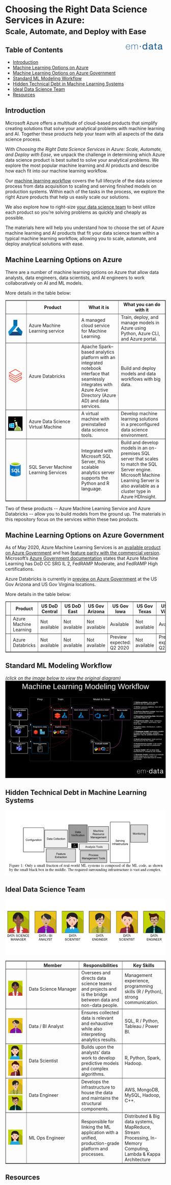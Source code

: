 # Choosing the Right Data Science Services in Azure: <small><br>Scale, Automate, and Deploy with Ease</small>

<a href="https://emdata.ai"><img src="https://raw.githubusercontent.com/emdata-design/azure-data-science/master/assets/images/logo_emdata_300_blue.png" alt="emdata logo" align="right" width="115" vspace="1" hspace="10" /></a>

## Table of Contents
- [Introduction](#Introduction)
- [Machine Learning Options on Azure](#Machine-Learning-Options-on-Azure)
- [Machine Learning Options on Azure Government](#Machine-Learning-Options-on-Azure-Government)
- [Standard ML Modeling Workflow](#Standard-ML-Modeling-Workflow)
- [Hidden Technical Debt in Machine Learning Systems](#Hidden-Technical-Debt-in-Machine-Learning-Systems)
- [Ideal Data Science Team](#Ideal-Data-Science-Team)
- [Resources](#Resources)

## Introduction
Microsoft Azure offers a multitude of cloud-based products that simplify creating solutions that solve your analytical problems with machine learning and AI. Together these products help your team with all aspects of the data science process.

With _Choosing the Right Data Science Services in Azure: Scale, Automate, and Deploy with Ease_, we unpack the challenge in determining which Azure data science product is best suited to solve your analytical problems. We explore the most popular machine learning and AI products and describe how each fit into our machine learning workflow.

Our <a href="https://www.lucidchart.com/documents/embeddedchart/acf9aa5d-a85f-4786-bf56-e49a88a63bac" target="_blank">machine learning workflow</a>
covers the full lifecycle of the data science process from data acquisition to scaling and serving finished models on production systems. Within each of the tasks in the process, we explore the right Azure products that help us easily scale our solutions.

We also explore how to right-size <a href="https://raw.githubusercontent.com/emdata-design/azure-data-science/master/assets/Ideal%20Data%20Science%20Team.png" target="_blank">your data science team</a> to best utilize each product so you’re solving problems as quickly and cheaply as possible.

The materials here will help you understand how to choose the set of Azure machine learning and AI products that fit your data science team within a typical machine learning workflow, allowing you to scale, automate, and deploy analytical solutions with ease.

##  Machine Learning Options on Azure
There are a number of machine learning options on Azure that allow data analysts, data engineers, data scientists, and AI engineers to work collaboratively on AI and ML models. 

More details in the table below:
<table cellspacing=0 border=1>
    <thead>
        <tr>
            <th width="50px"></th>
            <th width="150px">Product</th>
            <th min-width="50px">What it is</th>
            <th min-width="50px">What you can do with it</th>
        </tr>
    </thead>
    <tbody>
        <tr>
            <td><img src="assets/images/AML.png" width="45px"/></td>
            <td width="150px">Azure Machine Learning service</td>
            <td min-width="50px">A managed cloud service for Machine Learning.</td>
            <td min-width="50px">Train, deploy, and manage models in Azure using Python, Azure CLI, and Azure portal.</td>
        </tr>
        <tr>
            <td><img src="assets/images/Databricks.png" width="45px"/></td>
            <td width="150px">Azure Databricks</td>
            <td min-width="50px">Apache Spark–based analytics platform with an integrated notebook interface that seamlessly integrates with Azure Active Directory (Azure AD) and data services.</td>
            <td min-width="50px">Build and deploy models and data workflows with big data.</td>
        </tr>
        <tr>
            <td><img src="assets/images/DSVM.png" width="45px"/></td>
            <td width="150px">Azure Data Science Virtual Machine</td>
            <td min-width="50px">A virtual machine with preinstalled data science tools.</td>
            <td min-width="50px">Develop machine learning solutions in a preconfigured data science environment.</td>
        </tr>
        <tr>
            <td><img src="assets/images/SQL.png" width="45px"/></td>
            <td width="150px">SQL Server Machine Learning Services</td>
            <td min-width="50px">Integrated with Microsoft SQL Server, this scalable analytics server supports the Python and R language.</td>
            <td min-width="50px">Build and develop models in an on-premises SQL server that scales to match the SQL Server engine. Microsoft Machine Learning Server is also available as a cluster type in Azure HDInsight.</td>
        </tr>
    </tbody>
</table>

Two of these products -- Azure Machine Learning Service and Azure Databricks -- allow you to build models from the ground up. The materials in this repository focus on the services within these two products.

##  Machine Learning Options on Azure Government
As of May 2020, Azure Machine Learning Services is an [available product on Azure Government](https://azure.microsoft.com/en-us/global-infrastructure/services/?products=machine-learning-service&regions=usgov-non-regional,us-dod-central,us-dod-east,usgov-arizona,usgov-iowa,usgov-texas,usgov-virginia) and has [feature parity with the commercial version](https://devblogs.microsoft.com/azuregov/azure-government-releases-40-new-services-nearing-parity-with-azure-commercial/). Microsoft’s [Azure Government documentation](https://docs.microsoft.com/en-us/azure/azure-government/compliance/azure-services-in-fedramp-auditscope#azure-public-services-by-audit-scope) states that Azure Machine Learning has DoD CC SRG IL 2, FedRAMP Moderate, and FedRAMP High certifications.

Azure Databricks is currently in [preview on Azure Government](https://azure.microsoft.com/en-us/global-infrastructure/services/?products=databricks&regions=usgov-non-regional,us-dod-central,us-dod-east,usgov-arizona,usgov-iowa,usgov-texas,usgov-virginia) at the US Gov Arizona and US Gov Virginia locations.

More details in the table below:
<table cellspacing=0 border=1>
    <thead>
        <tr>
            <th width="50px"></th>
            <th width="150px">Product</th>
            <th min-width="50px">US DoD Central</th>
            <th min-width="50px">US DoD East</th>
            <th min-width="50px">US Gov Arizona</th>
            <th min-width="50px">US Gov Iowa</th>
            <th min-width="50px">US Gov Texas</th>
            <th min-width="50px">US Gov Virginia</th>
        </tr>
    </thead>
    <tbody>
        <tr>
            <td><img src="assets/images/AML.png" width="45px"/></td>
            <td width="150px">Azure Machine Learning</td>
            <td min-width="50px">Not available</td>
            <td min-width="50px">Not available</td>
            <td min-width="50px">Not available</td>
            <td min-width="50px">Available</td>
            <td min-width="50px">Not available</td>
            <td min-width="50px">Available</td>
        </tr>
        <tr>
            <td><img src="assets/images/Databricks.png" width="45px"/></td>
            <td width="150px">Azure Databricks </td>
            <td min-width="50px">Not available</td>
            <td min-width="50px">Not available</td>
            <td min-width="50px">Not available</td>
            <td min-width="50px">Preview expected: Q2 2020</td>
            <td min-width="50px">Not available</td>
            <td min-width="50px">Preview expected: Q2 2020</td>
        </tr>
    </tbody>
</table>

##  Standard ML Modeling Workflow
_(click on the image below to view the original diagram)_
[![Machine learning workflow](https://raw.githubusercontent.com/emdata-design/azure-data-science/master/assets/Standard%20ML%20Modeling%20Workflow.png)](https://www.lucidchart.com/documents/embeddedchart/acf9aa5d-a85f-4786-bf56-e49a88a63bac)

##  Hidden Technical Debt in Machine Learning Systems
![Hidden Technical Debt in Machine Learning Systems](https://raw.githubusercontent.com/emdata-design/azure-data-science/master/assets/Hidden%20Technical%20Debt%20in%20Machine%20Learning%20Systems.png)

##  Ideal Data Science Team
![Ideal Data Science Team](https://raw.githubusercontent.com/emdata-design/azure-data-science/master/assets/Ideal%20Data%20Science%20Team.png)

<table cellspacing=0 border=1>
    <thead>
        <tr>
            <th width="50px"></th>
            <th width="150px">Member</th>
            <th min-width="50px">Responsibilities</th>
            <th min-width="50px">Key Skills</th>
        </tr>
    </thead>
    <tr>
        <td><img src="assets/images/Project_Manager.jpg" width="45px"/></td>
        <td width="150px">Data Science Manager</td>
        <td min-width="50px">Oversees and directs data science teams and projects and is the bridge between data and non-data people.</td>
        <td min-width="50px">Management experience, programming skills (R / Python), strong communication.</td>
    </tr>
    <tr>
        <td><img src="assets/images/Data_BI_Analyst.jpg" width="45px"/></td>
        <td width="150px">Data / BI Analyst</td>
        <td min-width="50px">Ensures collected data is relevant and exhaustive while also interpreting analytics results.</td>
        <td min-width="50px">SQL, R / Python, Tableau / Power BI.</td>
    </tr>
    <tr>
        <td>
            <img src="assets/images/Data_Scientist_1.jpg" width="45px"/>
            <img src="assets/images/Data_Scientist_2.jpg" width="45px"/>
        </td>
        <td width="150px">Data Scientist</td>
        <td min-width="50px">Builds upon the analysts’ data work to develop predictive models and complex algorithms.</td>
        <td min-width="50px">R, Python, Spark, Hadoop.</td>
    </tr>
    <tr>
        <td>
            <img src="assets/images/Data_Engineer_1.jpg" width="45px"/>
            <img src="assets/images/Data_Engineer_2.jpg" width="45px"/>
        </td>
        <td width="150px">Data Engineer</td>
        <td min-width="50px">Develops the infrastructure to house the data and maintains the structural components.</td>
        <td min-width="50px">AWS, MongoDB, MySQL, Hadoop, C++.</td>
    </tr>
    <tr>
        <td><img src="assets/images/Data_Scientist_1.jpg" width="45px"/></td>
        <td min-width="50px">ML Ops Engineer</td>
        <td min-width="50px">Responsible for linking the ML application with a unified, production-grade platform and processes.</td>
        <td min-width="50px">Distributed & Big data systems, MapReduce, Stream Processing, In-Memory Computing, Lambda & Kappa Architecture</td>
    </tr>
</table>

##  Resources
